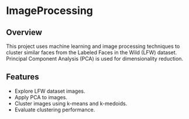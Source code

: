 # ImageProcessing

## Overview

This project uses machine learning and image processing techniques to cluster similar faces from the Labeled Faces in the Wild (LFW) dataset. Principal Component Analysis (PCA) is used for dimensionality reduction.

## Features

- Explore LFW dataset images.
- Apply PCA to images.
- Cluster images using k-means and k-medoids.
- Evaluate clustering performance.
